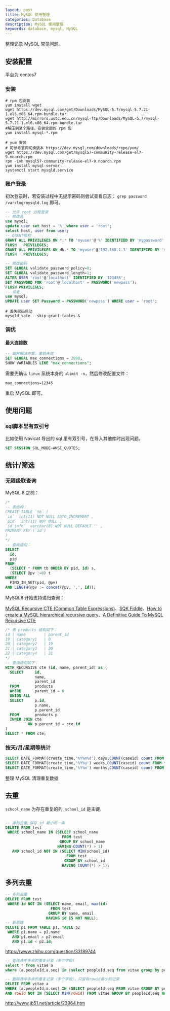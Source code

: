 ```yaml
---
layout: post
title: MySQL 使用整理
categories: Database
description: MySQL 使用整理
keywords: database, mysql, MySQL
---
```


整理记录 MySQL 常见问题。

## 安装配置

平台为 centos7

### 安装

```shell
# rpm 包安装
yum install wget
wget https://dev.mysql.com/get/Downloads/MySQL-5.7/mysql-5.7.21-1.el6.x86_64.rpm-bundle.tar
wget http://mirrors.ustc.edu.cn/mysql-ftp/Downloads/MySQL-5.7/mysql-5.7.21-1.el6.x86_64.rpm-bundle.tar
#解压到某个路径，安装全部的 rpm 包
yum install mysql-*.rpm

# yum 安装
# 可参考官网切换版本 https://dev.mysql.com/downloads/repo/yum/
wget https://dev.mysql.com/get/mysql57-community-release-el7-9.noarch.rpm
rpm -ivh mysql57-community-release-el7-9.noarch.rpm
yum install mysql-server
systemctl start mysqld.service
```
### 账户登录

初次登录时，若安装过程中无提示密码则尝试查看日志： `grep password /var/log/mysqld.log` 即可。

```sql
-- 允许 root 远程登录
-- 修改表
use mysql;
update user set host = '%' where user = 'root';
select host, user from user;
-- GRANT授权
GRANT ALL PRIVILEGES ON *.* TO 'myuser'@'%' IDENTIFIED BY 'mypassword' WITH GRANT OPTION;
FLUSH   PRIVILEGES;
GRANT ALL PRIVILEGES ON dk.* TO 'myuser'@'192.168.1.3' IDENTIFIED BY 'mypassword' WITH GRANT OPTION;
FLUSH   PRIVILEGES;

-- 修改密码
SET GLOBAL validate_password_policy=0;
SET GLOBAL validate_password_length=1;
ALTER USER 'root'@'localhost' IDENTIFIED BY '123456';
SET PASSWORD FOR 'root'@'localhost' = PASSWORD('newpass');
FLUSH PRIVILEGES;
-- 或者
use mysql;
UPDATE user SET Password = PASSWORD('newpass') WHERE user = 'root';
```

```shell
# 丢失密码启动
mysqld_safe --skip-grant-tables &
```

### 调优

#### 最大连接数

```sql
-- 临时解决方案，重启失效
SET GLOBAL max_connections = 2000;
SHOW VARIABLES LIKE "max_connections";
```

需要先确认 `linux` 系统本身的 `ulimit -n`，然后修改配置文件：

```shell
max_connections=12345
```

重启 MySQL 即可。

## 使用问题

### sql脚本里有双引号

比如使用 Navicat 导出的 sql 里有双引号，在导入其他库时出现问题。

```sql
SET SESSION SQL_MODE=ANSI_QUOTES;
```

## 统计/筛选

### 无限级联查询

MySQL 8 之前：

```sql
/*
-- 表结构：
CREATE TABLE `tb` (
`id`  int(11) NOT NULL AUTO_INCREMENT ,
`pid`  int(11) NOT NULL ,
`id_info`  varchar(8) NOT NULL DEFAULT '' ,
PRIMARY KEY (`id`)
)
*/
-- 查询语句：
SELECT
  id,
  pid
FROM
  (SELECT * FROM tb ORDER BY pid, id) s,
  (SELECT @pv :=0) t
WHERE
  FIND_IN_SET(pid, @pv)
AND LENGTH(@pv := concat(@pv, ',', id));
```

MySQL8 开始支持递归查询：

[MySQL Recursive CTE (Common Table Expressions)](https://www.geeksforgeeks.org/mysql-recursive-cte-common-table-expressions/)、[SQK Fiddle](http://sqlfiddle.com/#!9/d74210/1)、[How to create a MySQL hierarchical recursive query](https://stackoverflow.com/questions/20215744/how-to-create-a-mysql-hierarchical-recursive-query)、[A Definitive Guide To MySQL Recursive CTE](http://www.mysqltutorial.org/mysql-recursive-cte/)

```sql
/* 表 products 结构如下：
id | name        | parent_id
19 | category1   | 0
20 | category2   | 19
21 | category3   | 20
22 | category4   | 21
*/
-- 查询语句如下：
WITH RECURSIVE cte (id, name, parent_id) as (
  SELECT     id,
             name,
             parent_id
  FROM       products
  WHERE      parent_id = 0
  UNION ALL
  SELECT     p.id,
             p.name,
             p.parent_id
  FROM       products p
  INNER JOIN cte
          ON p.parent_id = cte.id
)
SELECT * FROM cte;
```

### 按天/月/星期等统计

```sql
SELECT DATE_FORMAT(create_time,'%Y%m%d') days,COUNT(caseid) count FROM tc_case GROUP BY days;
SELECT DATE_FORMAT(create_time,'%Y%u') weeks,COUNT(caseid) count FROM tc_case GROUP BY weeks;
SELECT DATE_FORMAT(create_time,'%Y%m') months,COUNT(caseid) count FROM tc_case GROUP BY months;
```

整理 MySQL 清理重复数据

## 去重

`school_name` 为存在重复的列, `school_id` 是主键.

```sql

-- 单列去重,保存 id 最小的一条
DELETE FROM test
 WHERE school_name IN (SELECT school_name
                         FROM test
                        GROUP BY school_name
                       HAVING COUNT(*) > 1)
   AND school_id NOT IN (SELECT MIN(school_id)
                           FROM test
                          GROUP BY school_id
                         HAVING COUNT(*) > 1);
```

## 多列去重

```sql
-- 多列去重
DELETE FROM test
 WHERE id NOT IN (SELECT name, email, max(id)
                    FROM test
                   GROUP BY name, email
                  HAVING id IS NOT NULL);
-- 新思路
DELETE p1 FROM TABLE p1, TABLE p2
 WHERE p1.name = p2.name
   AND p1.email = p2.email
   AND p1.id < p2.id;
```

https://www.zhihu.com/question/33189744

```sql
-- 查找表中多余的重复记录（多个字段）
select * from vitae a
where (a.peopleId,a.seq) in (select peopleId,seq from vitae group by peopleId,seq having count(*) > 1)

-- 删除表中多余的重复记录（多个字段），只留有rowid最小的记录
DELETE FROM vitae a
WHERE (a.peopleId,a.seq) IN (SELECT peopleId,seq FROM vitae GROUP BY peopleId,seq HAVING COUNT(*) > 1)
AND rowid NOT IN (SELECT MIN(rowid) FROM vitae GROUP BY peopleId,seq HAVING COUNT(*)>1)
```

http://www.jb51.net/article/23964.htm
